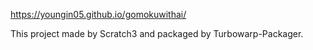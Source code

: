 https://youngin05.github.io/gomokuwithai/

This project made by Scratch3 and packaged by Turbowarp-Packager.
